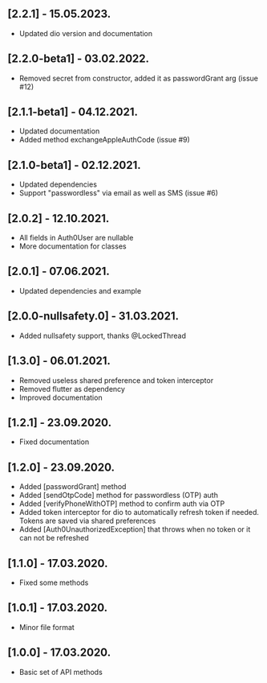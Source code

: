 ## [2.2.1] - 15.05.2023.
* Updated dio version and documentation

## [2.2.0-beta1] - 03.02.2022.
* Removed secret from constructor, added it as passwordGrant arg (issue #12)

## [2.1.1-beta1] - 04.12.2021.
* Updated documentation
* Added method exchangeAppleAuthCode (issue #9)

## [2.1.0-beta1] - 02.12.2021.
* Updated dependencies
* Support "passwordless" via email as well as SMS (issue #6)

## [2.0.2] - 12.10.2021.
* All fields in Auth0User are nullable
* More documentation for classes

## [2.0.1] - 07.06.2021.
* Updated dependencies and example

## [2.0.0-nullsafety.0] - 31.03.2021.
* Added nullsafety support, thanks @LockedThread


## [1.3.0] - 06.01.2021.
* Removed useless shared preference and token interceptor
* Removed flutter as dependency
* Improved documentation

## [1.2.1] - 23.09.2020.
* Fixed documentation


## [1.2.0] - 23.09.2020.
* Added [passwordGrant] method
* Added [sendOtpCode] method for passwordless (OTP) auth
* Added [verifyPhoneWithOTP] method to confirm auth via OTP
* Added token interceptor for dio to automatically refresh token if needed. Tokens are saved via shared preferences
* Added [Auth0UnauthorizedException] that throws when no token or it can not be refreshed

## [1.1.0] - 17.03.2020.
* Fixed some methods

## [1.0.1] - 17.03.2020.
* Minor file format

## [1.0.0] - 17.03.2020.
* Basic set of API methods
